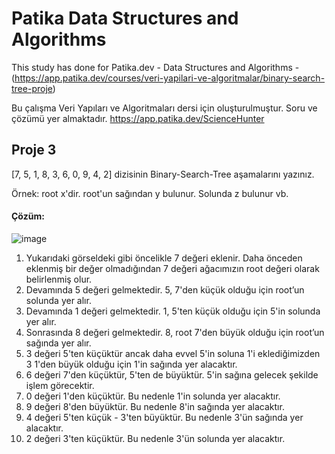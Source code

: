 # Patika Data Structures and Algorithms
This study has done for Patika.dev - Data Structures and Algorithms - (https://app.patika.dev/courses/veri-yapilari-ve-algoritmalar/binary-search-tree-proje)

Bu çalışma Veri Yapıları ve Algoritmaları dersi için oluşturulmuştur. Soru ve çözümü yer almaktadır.
https://app.patika.dev/ScienceHunter

## Proje 3
[7, 5, 1, 8, 3, 6, 0, 9, 4, 2] dizisinin Binary-Search-Tree aşamalarını yazınız.

Örnek: root x'dir. root'un sağından y bulunur. Solunda z bulunur vb.

#### **Çözüm:** 
![image](https://user-images.githubusercontent.com/17726687/223901956-a0224c8d-f50f-4c2b-ac31-42d82dbdf27e.png)

1. Yukarıdaki görseldeki gibi öncelikle 7 değeri eklenir. Daha önceden eklenmiş bir değer olmadığından 7 değeri ağacımızın root değeri olarak belirlenmiş olur.
2. Devamında 5 değeri gelmektedir. 5, 7'den küçük olduğu için root’un solunda yer alır.
3. Devamında 1 değeri gelmektedir. 1, 5'ten küçük olduğu için 5'in solunda yer alır.
4. Sonrasında 8 değeri gelmektedir. 8, root 7'den büyük olduğu için root’un sağında yer alır.
5. 3 değeri 5'ten küçüktür ancak daha evvel 5'in soluna 1'i eklediğimizden 3 1'den büyük olduğu için 1'in sağında yer alacaktır. 
6. 6 değeri 7'den küçüktür, 5'ten de büyüktür. 5'in sağına gelecek şekilde işlem görecektir.
7. 0 değeri 1'den küçüktür. Bu nedenle 1'in solunda yer alacaktır.
8. 9 değeri 8'den büyüktür. Bu nedenle 8'in sağında yer alacaktır. 
9. 4 değeri 5'ten küçük - 3'ten büyüktür. Bu nedenle 3'ün sağında yer alacaktır. 
10. 2 değeri 3'ten küçüktür. Bu nedenle 3'ün solunda yer alacaktır.
